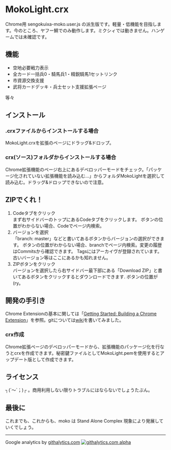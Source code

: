 # MokoLight.crx

Chrome用 sengokuixa-moko.user.js の派生版です。軽量・低機能を目指します。今のところ、ヤフー鯖でのみ動作します。ミクシィでは動きません。ハンゲームでは未確認です。

## 機能
* 空地必要戦力表示
* 全カード一括兵0・騎馬兵1・精鋭騎馬1セットリンク
* 市資源交換支援
* 武将カードデッキ・兵士セット支援拡張ページ

等々

## インストール
### .crxファイルからインストールする場合
MokoLight.crxを拡張のページにドラッグ&ドロップ。

### crx(ソース)フォルダからインストールする場合
Chrome拡張機能のページ右上にあるデベロッパーモードをチェック。「パッケージ化されていない拡張機能を読み込む…」からフォルダMokoLightを選択して読み込む。ドラッグ&ドロップできないので注意。

## ZIPでくれ！
1. Codeタブをクリック  
    まず右サイドバーのトップにあるCodeタブをクリックします。
    ボタンの位置がわからない場合、Codeでページ内検索。
2. バージョンを選択  
    「branch: master」などと書いてあるボタンからバージョンの選択ができます。
    ボタンの位置がわからない場合、branchでページ内検索。変更の履歴はCommitsから確認できます。
    Tagsにはアーカイヴが登録されています。古いバージョン等はここにあるかも知れません。
3. ZIPボタンをクリック  
    バージョンを選択したら右サイドバー最下部にある「Download ZIP」と書いてあるボタンをクリックするとダウンロードできます.
    ボタンの位置が(ry。

## 開発の手引き
Chrome Extensionの基本に関しては「[Getting Started: Building a Chrome Extension](http://developer.chrome.com/extensions/index.html)」を参照。gitについては[wiki](https://github.com/die4game/sengokuixa-moko/wiki/Git-GitHub)を書いてみました。

### crx作成
Chrome拡張ページのデベロッパーモードから、拡張機能のパッケージ化を行なうとcrxを作成できます。秘密鍵ファイルとしてMokoLight.pemを使用するとアップデート版として作成できます。

## ライセンス
┐(´～`；)┌ 。商用利用しない限りトラブルにはならないでしょうたぶん。

## 最後に
これまでも、これからも、moko は Stand Alone Complex 現象により発展していくでしょう。

***
Google analytics by [githalytics.com](http://githalytics.com/)
[![githalytics.com alpha](https://cruel-carlota.pagodabox.com/75c1d6e384e20eeb64760642830a5a4e "githalytics.com")](http://githalytics.com/die4game/sengokuixa-moko)
